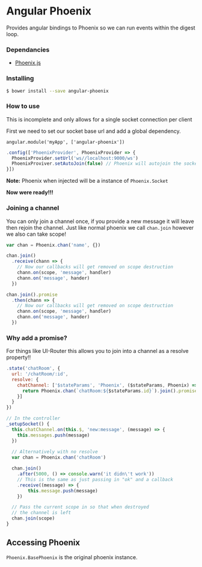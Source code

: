 Angular Phoenix
===
Provides angular bindings to Phoenix so we can run events within the digest loop.

### Dependancies 
- [Phoenix.js](https://raw.githubusercontent.com/phoenixframework/phoenix/847754db6b6b378ef4eaa5dfa7a8106e74db6a25/priv/static/phoenix.js)


### Installing

```bash
$ bower install --save angular-phoenix
```

### How to use
This is incomplete and only allows for a single socket connection per client

First we need to set our socket base url and add a global dependency.

`angular.module('myApp', ['angular-phoenix'])`

```javascript
.config(['PhoenixProvider', PhoenixProvider => {
  PhoenixProvider.setUrl('ws//localhost:9000/ws')
  PhoenixProviver.setAutoJoin(false) // Phoenix will autojoin the socket unless this is called
}])
```
**Note:** Phoenix when injected will be a instance of `Phoenix.Socket`

**__Now were ready!!!__**

### Joining a channel
You can only join a channel once, if you provide a new message it will leave then rejoin the channel.
Just like normal phoenix we call `chan.join` however we also can take scope!

```javascript
var chan = Phoenix.chan('name', {})

chan.join()
  .receive(chann => {
    // Now our callbacks will get removed on scope destruction
    chann.on(scope, 'message', handler)
    chann.on('message', hander)
  })

chan.join().promise
  .then(chann => {
    // Now our callbacks will get removed on scope destruction
    chann.on(scope, 'message', handler)
    chann.on('message', hander)
  })
```

### Why add a promise?
For things like UI-Router this allows you to join into a channel as a resolve property!! 
```javascript
.state('chatRoom', {
  url: '/chatRoom/:id',
  resolve: {
    chatChannel: ['$stateParams', 'Phoenix', ($stateParams, Phoenix) => {
      return Phoenix.chan(`chatRoom:${$stateParams.id}`).join().promise
    }]
  }
})

// In the controller
_setupSocket() {
  this.chatChannel.on(this.$, 'new:message', (message) => {
    this.messages.push(message)
  })
  
  // Alternatively with no resolve
  var chan = Phoenix.chan('chatRoom')

  chan.join()
    .after(5000, () => console.warn('it didn\'t work'))
    // This is the same as just passing in "ok" and a callback
    .receive((message) => {
        this.message.push(message)
    })

  // Pass the current scope in so that when destroyed
  // the channel is left
  chan.join(scope)
}
```

## Accessing Phoenix
`Phoenix.BasePhoenix` is the original phoenix instance.

